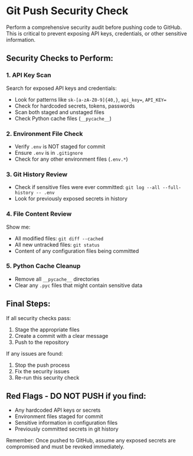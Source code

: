 # Git Push Security Check

Perform a comprehensive security audit before pushing code to GitHub. This is critical to prevent exposing API keys, credentials, or other sensitive information.

## Security Checks to Perform:

### 1. API Key Scan
Search for exposed API keys and credentials:
- Look for patterns like `sk-[a-zA-Z0-9]{40,}`, `api_key=`, `API_KEY=`
- Check for hardcoded secrets, tokens, passwords
- Scan both staged and unstaged files
- Check Python cache files (`__pycache__`)

### 2. Environment File Check
- Verify `.env` is NOT staged for commit
- Ensure `.env` is in `.gitignore`
- Check for any other environment files (`.env.*`)

### 3. Git History Review
- Check if sensitive files were ever committed: `git log --all --full-history -- .env`
- Look for previously exposed secrets in history

### 4. File Content Review
Show me:
- All modified files: `git diff --cached`
- All new untracked files: `git status`
- Content of any configuration files being committed

### 5. Python Cache Cleanup
- Remove all `__pycache__` directories
- Clear any `.pyc` files that might contain sensitive data

## Final Steps:

If all security checks pass:
1. Stage the appropriate files
2. Create a commit with a clear message
3. Push to the repository

If any issues are found:
1. Stop the push process
2. Fix the security issues
3. Re-run this security check

## Red Flags - DO NOT PUSH if you find:
- Any hardcoded API keys or secrets
- Environment files staged for commit
- Sensitive information in configuration files
- Previously committed secrets in git history

Remember: Once pushed to GitHub, assume any exposed secrets are compromised and must be revoked immediately.